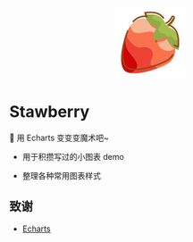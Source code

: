 <div align=center><img src='https://github.com/mymmon/echarts-demos/blob/master/_Pic/%E8%8D%89%E8%8E%93.png' /></div>

#  Stawberry

🍓 用 Echarts 变变变魔术吧~

- 用于积攒写过的小图表 demo

- 整理各种常用图表样式

## 致谢

 - [Echarts](https://echarts.baidu.com/)